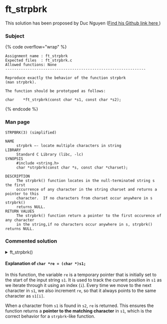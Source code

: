 # ft\_strpbrk

This solution has been proposed by Duc Nguyen ([Find his Github link here ](https://github.com/nguyenduc-03/42Student))

### Subject

{% code overflow="wrap" %}
```
Assignment name	: ft_strpbrk
Expected files	: ft_strpbrk.c
Allowed functions: None
---------------------------------------------------------------

Reproduce exactly the behavior of the function strpbrk
(man strpbrk).

The function should be prototyped as follows:

char	*ft_strpbrk(const char *s1, const char *s2);
```
{% endcode %}

### Man page

```
STRPBRK(3) (simplified)

NAME
     strpbrk –- locate multiple characters in string
LIBRARY
     Standard C Library (libc, -lc)
SYNOPSIS
     #include <string.h>
     char *strpbrk(const char *s, const char *charset);

DESCRIPTION
     The strpbrk() function locates in the null-terminated string s the first
     occurrence of any character in the string charset and returns a pointer to this
     character.  If no characters from charset occur anywhere in s strpbrk()
     returns NULL.
RETURN VALUES
     The strpbrk() function return a pointer to the first occurence of any character
     in the string,if no characters occur anywhere in s, strpbrk() returns NULL.
```

### Commented solution

<details>

<summary>ft_strpbrk()</summary>

{% code overflow="wrap" lineNumbers="true" %}
```c
char *ft_strpbrk(const char *s1, const char *s2)
{
    int i = 0;
    int j = 0;

    while (s1[i])
    {
        char *re = (char *)s1;
        j = 0;
        while (s2[j])
        {
            if (s1[i] == s2[j])
                return re;
            j++;
        }
        i++;
        re++;
    }
    return NULL;
}
```
{% endcode %}

</details>

#### Explanation of  `char *re = (char *)s1;`

In this function, the variable `re` is a temporary pointer that is initially set to the start of the input string `s1`. It is used to track the current position in `s1` as we iterate through it using an index (`i`). Every time we move to the next character in `s1`, we also increment `re`, so that it always points to the same character as `s1[i]`.

When a character from `s1` is found in `s2`, `re` is returned. This ensures the function returns a **pointer to the matching character** in `s1`, which is the correct behavior for a `strpbrk`-like function.

